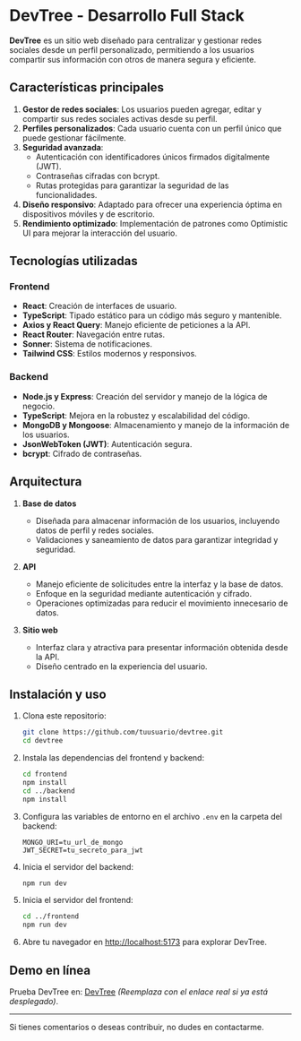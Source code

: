 # DevTree - Desarrollo Full Stack

**DevTree** es un sitio web diseñado para centralizar y gestionar redes sociales desde un perfil personalizado, permitiendo a los usuarios compartir sus información con otros de manera segura y eficiente.

## Características principales

1. **Gestor de redes sociales**: Los usuarios pueden agregar, editar y compartir sus redes sociales activas desde su perfil.
2. **Perfiles personalizados**: Cada usuario cuenta con un perfil único que puede gestionar fácilmente.
3. **Seguridad avanzada**:
   - Autenticación con identificadores únicos firmados digitalmente (JWT).
   - Contraseñas cifradas con bcrypt.
   - Rutas protegidas para garantizar la seguridad de las funcionalidades.
4. **Diseño responsivo**: Adaptado para ofrecer una experiencia óptima en dispositivos móviles y de escritorio.
5. **Rendimiento optimizado**: Implementación de patrones como Optimistic UI para mejorar la interacción del usuario.

## Tecnologías utilizadas

### Frontend
- **React**: Creación de interfaces de usuario.
- **TypeScript**: Tipado estático para un código más seguro y mantenible.
- **Axios y React Query**: Manejo eficiente de peticiones a la API.
- **React Router**: Navegación entre rutas.
- **Sonner**: Sistema de notificaciones.
- **Tailwind CSS**: Estilos modernos y responsivos.

### Backend
- **Node.js y Express**: Creación del servidor y manejo de la lógica de negocio.
- **TypeScript**: Mejora en la robustez y escalabilidad del código.
- **MongoDB y Mongoose**: Almacenamiento y manejo de la información de los usuarios.
- **JsonWebToken (JWT)**: Autenticación segura.
- **bcrypt**: Cifrado de contraseñas.

## Arquitectura

1. **Base de datos**
   - Diseñada para almacenar información de los usuarios, incluyendo datos de perfil y redes sociales.
   - Validaciones y saneamiento de datos para garantizar integridad y seguridad.

2. **API**
   - Manejo eficiente de solicitudes entre la interfaz y la base de datos.
   - Enfoque en la seguridad mediante autenticación y cifrado.
   - Operaciones optimizadas para reducir el movimiento innecesario de datos.

3. **Sitio web**
   - Interfaz clara y atractiva para presentar información obtenida desde la API.
   - Diseño centrado en la experiencia del usuario.

## Instalación y uso

1. Clona este repositorio:
   ```bash
   git clone https://github.com/tuusuario/devtree.git
   cd devtree
   ```

2. Instala las dependencias del frontend y backend:
   ```bash
   cd frontend
   npm install
   cd ../backend
   npm install
   ```

3. Configura las variables de entorno en el archivo `.env` en la carpeta del backend:
   ```env
   MONGO_URI=tu_url_de_mongo
   JWT_SECRET=tu_secreto_para_jwt
   ```

4. Inicia el servidor del backend:
   ```bash
   npm run dev
   ```

5. Inicia el servidor del frontend:
   ```bash
   cd ../frontend
   npm run dev
   ```

6. Abre tu navegador en [http://localhost:5173](http://localhost:5173) para explorar DevTree.

## Demo en línea

Prueba DevTree en: [DevTree](https://app.netlify.com/sites/steady-crisp-eb88b8/overview) *(Reemplaza con el enlace real si ya está desplegado)*.

---

Si tienes comentarios o deseas contribuir, no dudes en contactarme.


